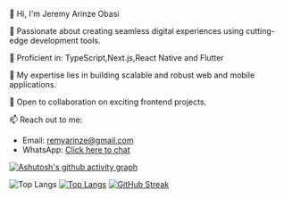 👋 Hi, I'm Jeremy Arinze Obasi

🚀 Passionate about creating seamless digital experiences using cutting-edge development tools.

💼 Proficient in: TypeScript,Next.js,React Native and Flutter

🌟 My expertise lies in building scalable and robust web and mobile applications.

🤝 Open to collaboration on exciting frontend projects.

📫 Reach out to me:
- Email: remyarinze@gmail.com
- WhatsApp: [Click here to chat](https://wa.me/+2347065605763)

[![Ashutosh's github activity graph](https://github-readme-activity-graph.vercel.app/graph?username=Remy-Arinze&theme=react-dark)](https://github.com/ashutosh00710/github-readme-activity-graph)

 ![Top Langs](https://github-readme-stats.vercel.app/api/top-langs/?username=Remy-Arinze&hide=css,scss,html&theme=tokyonight)
[![Top Langs](https://github-readme-stats.vercel.app/api?username=Remy-Arinze&theme=algolia&show_icons=true)](https://github.com/saifurrahman1193)
[![GitHub Streak](https://streak-stats.demolab.com/?user=Remy-Arinze)](https://git.io/streak-stats)





<!---
Remy-Arinze/Remy-Arinze is a ✨ special ✨ repository because its `README.md` (this file) appears on your GitHub profile.
You can click the Preview link to take a look at your changes.
--->
